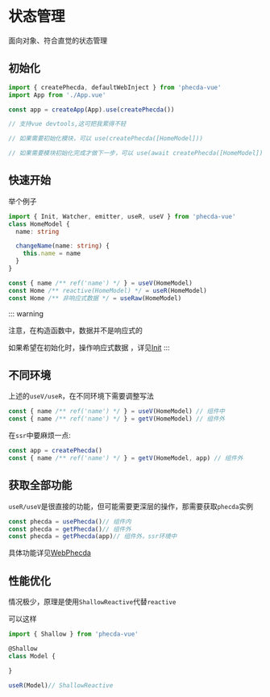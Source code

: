 # 状态管理

面向对象、符合直觉的状态管理

## 初始化

```ts
import { createPhecda, defaultWebInject } from 'phecda-vue'
import App from './App.vue'

const app = createApp(App).use(createPhecda())

// 支持vue devtools,这可把我累得不轻

// 如果需要初始化模块，可以 use(createPhecda([HomeModel]))

// 如果需要模块初始化完成才做下一步，可以 use(await createPhecda([HomeModel]))
```

## 快速开始

举个例子

```ts
import { Init, Watcher, emitter, useR, useV } from 'phecda-vue'
class HomeModel {
  name: string

  changeName(name: string) {
    this.name = name
  }
}

const { name /** ref('name') */ } = useV(HomeModel)
const Home /** reactive(HomeModel) */ = useR(HomeModel)
const Home /** 非响应式数据 */ = useRaw(HomeModel)
```

::: warning

注意，在构造函数中，数据并不是响应式的

如果希望在初始化时，操作响应式数据 ，详见[Init](../base.md)
:::

## 不同环境

上述的`useV/useR`，在不同环境下需要调整写法

```ts
const { name /** ref('name') */ } = useV(HomeModel) // 组件中
const { name /** ref('name') */ } = getV(HomeModel) // 组件外
```

在`ssr`中要麻烦一点:

```ts
const app = createPhecda()
const { name /** ref('name') */ } = getV(HomeModel, app) // 组件外
```

## 获取全部功能
`useR/useV`是很直接的功能，但可能需要更深层的操作，那需要获取`phecda`实例

```ts
const phecda = usePhecda()// 组件内
const phecda = getPhecda()// 组件外
const phecda = getPhecda(app)// 组件外，ssr环境中
```
具体功能详见[WebPhecda](../api.md)


## 性能优化
情况极少，原理是使用`ShallowReactive`代替`reactive`

可以这样

```ts
import { Shallow } from 'phecda-vue'

@Shallow
class Model {

}

useR(Model)// ShallowReactive
```